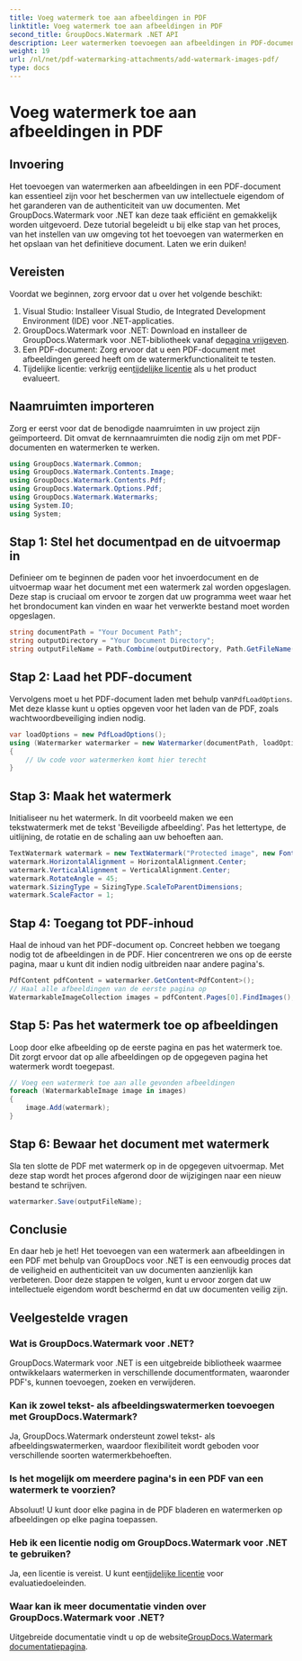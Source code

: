 ```yaml
---
title: Voeg watermerk toe aan afbeeldingen in PDF
linktitle: Voeg watermerk toe aan afbeeldingen in PDF
second_title: GroupDocs.Watermark .NET API
description: Leer watermerken toevoegen aan afbeeldingen in PDF-documenten met GroupDocs.Watermark voor .NET met onze gedetailleerde, stapsgewijze zelfstudie. Beveilig uw PDF's eenvoudig.
weight: 19
url: /nl/net/pdf-watermarking-attachments/add-watermark-images-pdf/
type: docs
---
```

# Voeg watermerk toe aan afbeeldingen in PDF

## Invoering
Het toevoegen van watermerken aan afbeeldingen in een PDF-document kan essentieel zijn voor het beschermen van uw intellectuele eigendom of het garanderen van de authenticiteit van uw documenten. Met GroupDocs.Watermark voor .NET kan deze taak efficiënt en gemakkelijk worden uitgevoerd. Deze tutorial begeleidt u bij elke stap van het proces, van het instellen van uw omgeving tot het toevoegen van watermerken en het opslaan van het definitieve document. Laten we erin duiken!
## Vereisten
Voordat we beginnen, zorg ervoor dat u over het volgende beschikt:
1. Visual Studio: Installeer Visual Studio, de Integrated Development Environment (IDE) voor .NET-applicaties.
2.  GroupDocs.Watermark voor .NET: Download en installeer de GroupDocs.Watermark voor .NET-bibliotheek vanaf de[pagina vrijgeven](https://releases.groupdocs.com/Watermark/net/).
3. Een PDF-document: Zorg ervoor dat u een PDF-document met afbeeldingen gereed heeft om de watermerkfunctionaliteit te testen.
4.  Tijdelijke licentie: verkrijg een[tijdelijke licentie](https://purchase.groupdocs.com/temporary-license/) als u het product evalueert.
## Naamruimten importeren
Zorg er eerst voor dat de benodigde naamruimten in uw project zijn geïmporteerd. Dit omvat de kernnaamruimten die nodig zijn om met PDF-documenten en watermerken te werken.
```csharp
using GroupDocs.Watermark.Common;
using GroupDocs.Watermark.Contents.Image;
using GroupDocs.Watermark.Contents.Pdf;
using GroupDocs.Watermark.Options.Pdf;
using GroupDocs.Watermark.Watermarks;
using System.IO;
using System;
```
## Stap 1: Stel het documentpad en de uitvoermap in
Definieer om te beginnen de paden voor het invoerdocument en de uitvoermap waar het document met een watermerk zal worden opgeslagen. Deze stap is cruciaal om ervoor te zorgen dat uw programma weet waar het het brondocument kan vinden en waar het verwerkte bestand moet worden opgeslagen.
```csharp
string documentPath = "Your Document Path";
string outputDirectory = "Your Document Directory";
string outputFileName = Path.Combine(outputDirectory, Path.GetFileName(documentPath));
```
## Stap 2: Laad het PDF-document
 Vervolgens moet u het PDF-document laden met behulp van`PdfLoadOptions`. Met deze klasse kunt u opties opgeven voor het laden van de PDF, zoals wachtwoordbeveiliging indien nodig.
```csharp
var loadOptions = new PdfLoadOptions();
using (Watermarker watermarker = new Watermarker(documentPath, loadOptions))
{
    // Uw code voor watermerken komt hier terecht
}
```
## Stap 3: Maak het watermerk
Initialiseer nu het watermerk. In dit voorbeeld maken we een tekstwatermerk met de tekst 'Beveiligde afbeelding'. Pas het lettertype, de uitlijning, de rotatie en de schaling aan uw behoeften aan.
```csharp
TextWatermark watermark = new TextWatermark("Protected image", new Font("Arial", 8));
watermark.HorizontalAlignment = HorizontalAlignment.Center;
watermark.VerticalAlignment = VerticalAlignment.Center;
watermark.RotateAngle = 45;
watermark.SizingType = SizingType.ScaleToParentDimensions;
watermark.ScaleFactor = 1;
```
## Stap 4: Toegang tot PDF-inhoud
Haal de inhoud van het PDF-document op. Concreet hebben we toegang nodig tot de afbeeldingen in de PDF. Hier concentreren we ons op de eerste pagina, maar u kunt dit indien nodig uitbreiden naar andere pagina's.
```csharp
PdfContent pdfContent = watermarker.GetContent<PdfContent>();
// Haal alle afbeeldingen van de eerste pagina op
WatermarkableImageCollection images = pdfContent.Pages[0].FindImages();
```
## Stap 5: Pas het watermerk toe op afbeeldingen
Loop door elke afbeelding op de eerste pagina en pas het watermerk toe. Dit zorgt ervoor dat op alle afbeeldingen op de opgegeven pagina het watermerk wordt toegepast.
```csharp
// Voeg een watermerk toe aan alle gevonden afbeeldingen
foreach (WatermarkableImage image in images)
{
    image.Add(watermark);
}
```
## Stap 6: Bewaar het document met watermerk
Sla ten slotte de PDF met watermerk op in de opgegeven uitvoermap. Met deze stap wordt het proces afgerond door de wijzigingen naar een nieuw bestand te schrijven.
```csharp
watermarker.Save(outputFileName);
```
## Conclusie
En daar heb je het! Het toevoegen van een watermerk aan afbeeldingen in een PDF met behulp van GroupDocs voor .NET is een eenvoudig proces dat de veiligheid en authenticiteit van uw documenten aanzienlijk kan verbeteren. Door deze stappen te volgen, kunt u ervoor zorgen dat uw intellectuele eigendom wordt beschermd en dat uw documenten veilig zijn.
## Veelgestelde vragen
### Wat is GroupDocs.Watermark voor .NET?
GroupDocs.Watermark voor .NET is een uitgebreide bibliotheek waarmee ontwikkelaars watermerken in verschillende documentformaten, waaronder PDF's, kunnen toevoegen, zoeken en verwijderen.
### Kan ik zowel tekst- als afbeeldingswatermerken toevoegen met GroupDocs.Watermark?
Ja, GroupDocs.Watermark ondersteunt zowel tekst- als afbeeldingswatermerken, waardoor flexibiliteit wordt geboden voor verschillende soorten watermerkbehoeften.
### Is het mogelijk om meerdere pagina's in een PDF van een watermerk te voorzien?
Absoluut! U kunt door elke pagina in de PDF bladeren en watermerken op afbeeldingen op elke pagina toepassen.
### Heb ik een licentie nodig om GroupDocs.Watermark voor .NET te gebruiken?
 Ja, een licentie is vereist. U kunt een[tijdelijke licentie](https://purchase.groupdocs.com/temporary-license/) voor evaluatiedoeleinden.
### Waar kan ik meer documentatie vinden over GroupDocs.Watermark voor .NET?
 Uitgebreide documentatie vindt u op de website[GroupDocs.Watermark documentatiepagina](https://tutorials.groupdocs.com/Watermark/net/).